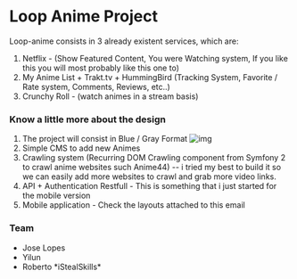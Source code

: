 Loop Anime Project
========================

Loop-anime consists in 3 already existent services, which are:
<ol>
       <li> Netflix - (Show Featured Content, You were Watching system, If you like this you will most probably like this one to)</li>
       <li> My Anime List + Trakt.tv + HummingBird (Tracking System, Favorite / Rate system, Comments, Reviews, etc..)</li>
       <li> Crunchy Roll - (watch animes in a stream basis)</li>
</ol>


<h3>Know a little more about the design</h3>

<ol>
    <li>The project will consist in Blue / Gray Format
    <img src='http://tinypic.com/r/2yp0knc/8' alt='img'/>
    </li>
    <li>Simple CMS to add new Animes</li>
    <li>Crawling system (Recurring DOM Crawling component from Symfony 2 to crawl anime websites such Anime44) -- i tried my best to build it so we can easily add more websites to crawl and grab more video links.</li>
    <li>API + Authentication Restfull - This is something that i just started for the mobile version</li>
    <li>Mobile application - Check the layouts attached to this email</li>
</ol>

<h3>Team</h3>

<ul>
    <li>Jose Lopes</li>
    <li>Yilun</li>
    <li>Roberto *iStealSkills*</li>
</ul>